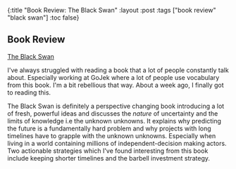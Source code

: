 {:title "Book Review: The Black Swan"
 :layout :post
 :tags ["book review" "black swan"]
 :toc false}

## Book Review

[The Black Swan](https://www.goodreads.com/book/show/242472.The_Black_Swan)

I've always struggled with reading a book that a lot of people constantly talk about. Especially working at GoJek where a lot of people use vocabulary from this book. I'm a bit rebellious that way. About a week ago, I finally got to reading this.

 The Black Swan is definitely a perspective changing book introducing a lot of fresh, powerful ideas and discusses the <i>nature</i> of uncertainty and the limits of knowledge i.e the unknown unknowns. It explains why predicting the future is a fundamentally hard problem and why projects with long timelines have to grapple with the unknown unknowns. Especially when living in a world containing millions of independent-decision making actors. Two actionable strategies which I've found interesting from this book include keeping shorter timelines and the barbell investment strategy.
